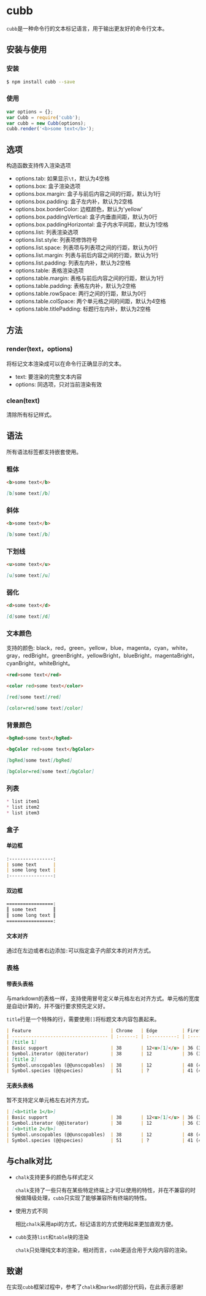 # cubb

`cubb`是一种命令行的文本标记语言，用于输出更友好的命令行文本。

## 安装与使用

### 安装

```bash
$ npm install cubb --save
```

### 使用

```javascript
var options = {};
var Cubb = require('cubb');
var cubb = new Cubb(options);
cubb.render('<b>some text</b>');
```

## 选项

构造函数支持传入渲染选项

* options.tab: 如果显示`\t`，默认为4空格
* options.box: 盒子渲染选项
* options.box.margin: 盒子与前后内容之间的行距，默认为1行
* options.box.padding: 盒子左内补，默认为2空格
* options.box.borderColor: 边框颜色，默认为'yellow'
* options.box.paddingVertical: 盒子内垂直间距，默认为0行
* options.box.paddingHorizontal: 盒子内水平间距，默认为1空格
* options.list: 列表渲染选项
* options.list.style: 列表项修饰符号
* options.list.space: 列表项与列表项之间的行距，默认为0行
* options.list.margin: 列表与前后内容之间的行距，默认为1行
* options.list.padding: 列表左内补，默认为2空格
* options.table: 表格渲染选项
* options.table.margin: 表格与前后内容之间的行距，默认为1行
* options.table.padding: 表格左内补，默认为2空格
* options.table.rowSpace: 两行之间的行距，默认为0行
* options.table.colSpace: 两个单元格之间的间距，默认为4空格
* options.table.titlePadding: 标题行左内补，默认为2空格

## 方法

### render(text，options)

将标记文本渲染成可以在命令行正确显示的文本。

* text: 要渲染的完整文本内容
* options: 同选项，只对当前渲染有效

### clean(text)

清除所有标记样式。

## 语法

所有语法标签都支持嵌套使用。

### 粗体

```html
<b>some text</b>
```

```markdown
[b]some text[/b]
```

### 斜体

```html
<b>some text</b>
```

```markdown
[b]some text[/b]
```

### 下划线

```html
<u>some text</u>
```

```markdown
[u]some text[/u]
```

### 弱化

```html
<d>some text</d>
```

```markdown
[d]some text[/d]
```

### 文本颜色

支持的颜色: black，red，green，yellow，blue，magenta，cyan，white，gray，redBright，greenBright，yellowBright，blueBright，magentaBright，cyanBright，whiteBright。

```html
<red>some text</red>
```

```html
<color red>some text</color>
```

```markdown
[red]some text[/red]
```

```markdown
[color=red]some text[/color]
```

### 背景颜色

```html
<bgRed>some text</bgRed>
```

```html
<bgColor red>some text</bgColor>
```

```markdown
[bgRed]some text[/bgRed]
```

```markdown
[bgColor=red]some text[/bgColor]
```

### 列表

```markdown
* list item1
* list item2
* list item3
```

### 盒子

#### 单边框

```markdown
:----------------:
| some text      |
| some long text |
:----------------:
```

#### 双边框

```markdown
=================:
║ some text      ║
║ some long text ║
=================:
```

#### 文本对齐

通过在左边或者右边添加`:`可以指定盒子内部文本的对齐方式。

### 表格

#### 带表头表格

与markdown的表格一样，支持使用冒号定义单元格左右对齐方式。单元格的宽度是自动计算的，并不强行要求预先定义好。

`title`行是一个特殊的行，需要使用`[]`将标题文本内容包裹起来。

```markdown
| Feature                             | Chrome   | Edge         | Firefox (Gecko)  | Internet Explorer            | Opera  | Safari |
| ----------------------------------- | :------: | :----------: | :--------------: | :--------------------------: | :----: | :----: |
| [title 1]                                                                                                                         |
| Basic support                       | 38       | 12<u>[1]</u> | 36 (36)          | <red><b>No support</b></red> | 25     | 9      |
| Symbol.iterator (@@iterator)        | 38       | 12           | 36 (36)          | <red><b>No support</b></red> | 25     | 9      |
| [title 2]                                                                                                                         |
| Symbol.unscopables (@@unscopables)  | 38       | 12           | 48 (48)          | <red><b>No support</b></red> | 25     | 9      |
| Symbol.species (@@species)          | 51       | ?            | 41 (41)          | <red><b>No support</b></red> | ?      | ?      |
```

#### 无表头表格

暂不支持定义单元格左右对齐方式。

```markdown
| [<b>title 1</b>]                                                                                                                         |
| Basic support                       | 38       | 12<u>[1]</u> | 36 (36)          | <red><b>No support</b></red> | 25     | 9      |
| Symbol.iterator (@@iterator)        | 38       | 12           | 36 (36)          | <red><b>No support</b></red> | 25     | 9      |
| [<b>title 2</b>]                                                                                                                         |
| Symbol.unscopables (@@unscopables)  | 38       | 12           | 48 (48)          | <red><b>No support</b></red> | 25     | 9      |
| Symbol.species (@@species)          | 51       | ?            | 41 (41)          | <red><b>No support</b></red> | ?      | ?      |
```

## 与chalk对比

* `chalk`支持更多的颜色与样式定义

    `chalk`支持了一些只有在某些特定终端上才可以使用的特性，并在不兼容的时候做降级处理，`cubb`只实现了能够兼容所有终端的特性。

* 使用方式不同

    相比`chalk`采用api的方式，标记语言的方式使用起来更加直观方便。

* `cubb`支持`list`和`table`块的渲染

    `chalk`只处理纯文本的渲染，相对而言，`cubb`更适合用于大段内容的渲染。    
    
## 致谢

在实现`cubb`框架过程中，参考了`chalk`和`marked`的部分代码，在此表示感谢!